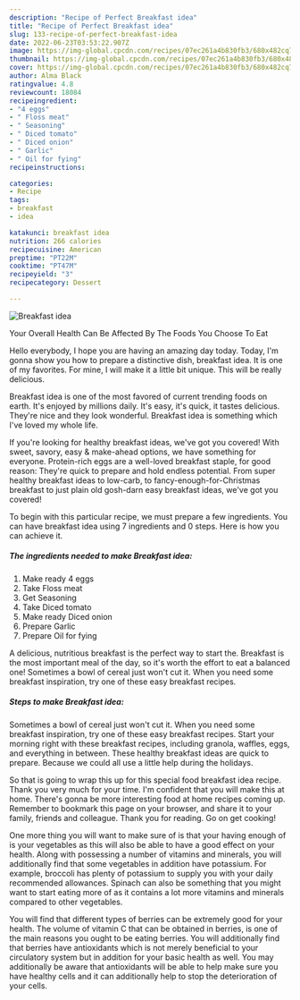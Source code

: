 ```yaml
---
description: "Recipe of Perfect Breakfast idea"
title: "Recipe of Perfect Breakfast idea"
slug: 133-recipe-of-perfect-breakfast-idea
date: 2022-06-23T03:53:22.907Z
image: https://img-global.cpcdn.com/recipes/07ec261a4b830fb3/680x482cq70/breakfast-idea-recipe-main-photo.jpg
thumbnail: https://img-global.cpcdn.com/recipes/07ec261a4b830fb3/680x482cq70/breakfast-idea-recipe-main-photo.jpg
cover: https://img-global.cpcdn.com/recipes/07ec261a4b830fb3/680x482cq70/breakfast-idea-recipe-main-photo.jpg
author: Alma Black
ratingvalue: 4.8
reviewcount: 18084
recipeingredient:
- "4 eggs"
- " Floss meat"
- " Seasoning"
- " Diced tomato"
- " Diced onion"
- " Garlic"
- " Oil for fying"
recipeinstructions:

categories:
- Recipe
tags:
- breakfast
- idea

katakunci: breakfast idea 
nutrition: 266 calories
recipecuisine: American
preptime: "PT22M"
cooktime: "PT47M"
recipeyield: "3"
recipecategory: Dessert

---
```



![Breakfast idea](https://img-global.cpcdn.com/recipes/07ec261a4b830fb3/680x482cq70/breakfast-idea-recipe-main-photo.jpg)

Your Overall Health Can Be Affected By The Foods You Choose To Eat

Hello everybody, I hope you are having an amazing day today. Today, I'm gonna show you how to prepare a distinctive dish, breakfast idea. It is one of my favorites. For mine, I will make it a little bit unique. This will be really delicious.

Breakfast idea is one of the most favored of current trending foods on earth. It's enjoyed by millions daily. It's easy, it's quick, it tastes delicious. They're nice and they look wonderful. Breakfast idea is something which I've loved my whole life.

If you&#39;re looking for healthy breakfast ideas, we&#39;ve got you covered! With sweet, savory, easy &amp; make-ahead options, we have something for everyone. Protein-rich eggs are a well-loved breakfast staple, for good reason: They&#39;re quick to prepare and hold endless potential. From super healthy breakfast ideas to low-carb, to fancy-enough-for-Christmas breakfast to just plain old gosh-darn easy breakfast ideas, we&#39;ve got you covered!


To begin with this particular recipe, we must prepare a few ingredients. You can have breakfast idea using 7 ingredients and 0 steps. Here is how you can achieve it.

<!--inarticleads1-->

##### The ingredients needed to make Breakfast idea:

1. Make ready 4 eggs
1. Take  Floss meat
1. Get  Seasoning
1. Take  Diced tomato
1. Make ready  Diced onion
1. Prepare  Garlic
1. Prepare  Oil for fying


A delicious, nutritious breakfast is the perfect way to start the. Breakfast is the most important meal of the day, so it&#39;s worth the effort to eat a balanced one! Sometimes a bowl of cereal just won&#39;t cut it. When you need some breakfast inspiration, try one of these easy breakfast recipes. 

<!--inarticleads2-->

##### Steps to make Breakfast idea:



Sometimes a bowl of cereal just won&#39;t cut it. When you need some breakfast inspiration, try one of these easy breakfast recipes. Start your morning right with these breakfast recipes, including granola, waffles, eggs, and everything in between. These healthy breakfast ideas are quick to prepare. Because we could all use a little help during the holidays. 

So that is going to wrap this up for this special food breakfast idea recipe. Thank you very much for your time. I'm confident that you will make this at home. There's gonna be more interesting food at home recipes coming up. Remember to bookmark this page on your browser, and share it to your family, friends and colleague. Thank you for reading. Go on get cooking!

One more thing you will want to make sure of is that your having enough of is your vegetables as this will also be able to have a good effect on your health. Along with possessing a number of vitamins and minerals, you will additionally find that some vegetables in addition have potassium. For example, broccoli has plenty of potassium to supply you with your daily recommended allowances. Spinach can also be something that you might want to start eating more of as it contains a lot more vitamins and minerals compared to other vegetables.

You will find that different types of berries can be extremely good for your health. The volume of vitamin C that can be obtained in berries, is one of the main reasons you ought to be eating berries. You will additionally find that berries have antioxidants which is not merely beneficial to your circulatory system but in addition for your basic health as well. You may additionally be aware that antioxidants will be able to help make sure you have healthy cells and it can additionally help to stop the deterioration of your cells.
